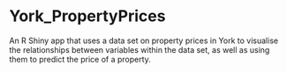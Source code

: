 # York_PropertyPrices
An R Shiny app that uses a data set on property prices in York to visualise the relationships between variables within the data set, as well as using them to predict the price of a property.
